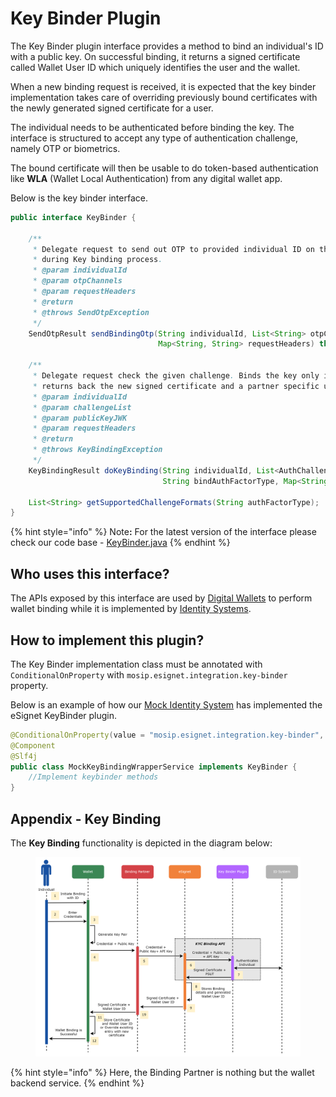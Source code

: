 # Key Binder Plugin

The Key Binder plugin interface provides a method to bind an individual's ID with a public key. On successful binding, it returns a signed certificate called Wallet User ID which uniquely identifies the user and the wallet.

When a new binding request is received, it is expected that the key binder implementation takes care of overriding previously bound certificates with the newly generated signed certificate for a user.

The individual needs to be authenticated before binding the key. The interface is structured to accept any type of authentication challenge, namely OTP or biometrics.

The bound certificate will then be usable to do token-based authentication like **WLA** (Wallet Local Authentication) from any digital wallet app.

Below is the key binder interface.

```java
public interface KeyBinder {

    /**
     * Delegate request to send out OTP to provided individual ID on the configured channel
     * during Key binding process.
     * @param individualId
     * @param otpChannels
     * @param requestHeaders
     * @return
     * @throws SendOtpException
     */
    SendOtpResult sendBindingOtp(String individualId, List<String> otpChannels,
                                 Map<String, String> requestHeaders) throws SendOtpException;

    /**
     * Delegate request check the given challenge. Binds the key only if the given challenge is valid
     * returns back the new signed certificate and a partner specific user token.
     * @param individualId
     * @param challengeList
     * @param publicKeyJWK
     * @param requestHeaders
     * @return
     * @throws KeyBindingException
     */
    KeyBindingResult doKeyBinding(String individualId, List<AuthChallenge> challengeList, Map<String, Object> publicKeyJWK,
                                  String bindAuthFactorType, Map<String, String> requestHeaders) throws KeyBindingException;
    
    List<String> getSupportedChallengeFormats(String authFactorType);
}
```

{% hint style="info" %}
Not&#x65;**:** For the latest version of the interface please check our code base - [KeyBinder.java](https://github.com/mosip/esignet/blob/master/esignet-integration-api/src/main/java/io/mosip/esignet/api/spi/KeyBinder.java)
{% endhint %}

## Who uses this interface?

The APIs exposed by this interface are used by [Digital Wallets](../../../general/glossary.md#digital-id-wallet) to perform wallet binding while it is implemented by [Identity Systems](../../../general/glossary.md#identity-systems).

## How to implement this plugin?

The Key Binder implementation class must be annotated with `ConditionalOnProperty` with `mosip.esignet.integration.key-binder` property.

Below is an example of how our [Mock Identity System](https://github.com/mosip/esignet-mock-services/blob/master/mock-esignet-integration-impl/src/main/java/io/mosip/esignet/mock/integration/service/MockKeyBindingWrapperService.java) has implemented the eSignet KeyBinder plugin.

```java
@ConditionalOnProperty(value = "mosip.esignet.integration.key-binder", havingValue = "mock-keybinder-service")
@Component
@Slf4j
public class MockKeyBindingWrapperService implements KeyBinder {
    //Implement keybinder methods
}
```

## Appendix - Key Binding

The **Key Binding** functionality is depicted in the diagram below:

<figure><img src="../../../.gitbook/assets/activity-diagrams-wallet-binding (1).png" alt=""><figcaption></figcaption></figure>

{% hint style="info" %}
Here, the Binding Partner is nothing but the wallet backend service.
{% endhint %}
